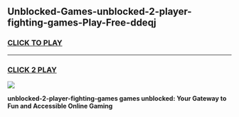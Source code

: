
## Unblocked-Games-unblocked-2-player-fighting-games-Play-Free-ddeqj
<h3>
<a href="https://premium76.site?title=unblocked-2-player-fighting-games&ref=20A">CLICK TO PLAY</a></h3>
<hr>

<h3>
<a href="https://premium76.site?title=unblocked-2-player-fighting-games&ref=20A">CLICK 2 PLAY</a>
  
</h3>

<a href="https://premium76.site?title=unblocked-2-player-fighting-games&ref=20A"><img src="https://clearcache.store/games.png"></a>


**unblocked-2-player-fighting-games games unblocked: Your Gateway to Fun and Accessible Online Gaming**
